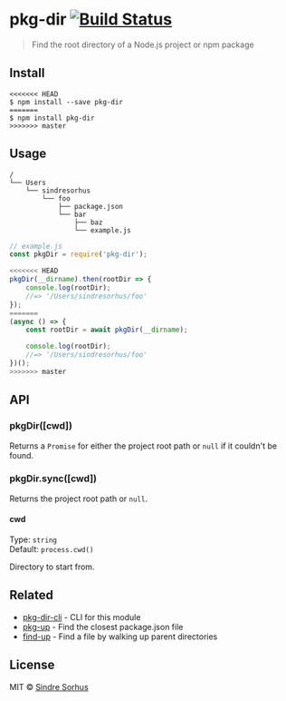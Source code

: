 # pkg-dir [![Build Status](https://travis-ci.org/sindresorhus/pkg-dir.svg?branch=master)](https://travis-ci.org/sindresorhus/pkg-dir)

> Find the root directory of a Node.js project or npm package


## Install

```
<<<<<<< HEAD
$ npm install --save pkg-dir
=======
$ npm install pkg-dir
>>>>>>> master
```


## Usage

```
/
└── Users
    └── sindresorhus
        └── foo
            ├── package.json
            └── bar
                ├── baz
                └── example.js
```

```js
// example.js
const pkgDir = require('pkg-dir');

<<<<<<< HEAD
pkgDir(__dirname).then(rootDir => {
	console.log(rootDir);
	//=> '/Users/sindresorhus/foo'
});
=======
(async () => {
	const rootDir = await pkgDir(__dirname);

	console.log(rootDir);
	//=> '/Users/sindresorhus/foo'
})();
>>>>>>> master
```


## API

### pkgDir([cwd])

Returns a `Promise` for either the project root path or `null` if it couldn't be found.

### pkgDir.sync([cwd])

Returns the project root path or `null`.

#### cwd

Type: `string`<br>
Default: `process.cwd()`

Directory to start from.


## Related

- [pkg-dir-cli](https://github.com/sindresorhus/pkg-dir-cli) - CLI for this module
- [pkg-up](https://github.com/sindresorhus/pkg-up) - Find the closest package.json file
- [find-up](https://github.com/sindresorhus/find-up) - Find a file by walking up parent directories


## License

MIT © [Sindre Sorhus](https://sindresorhus.com)
